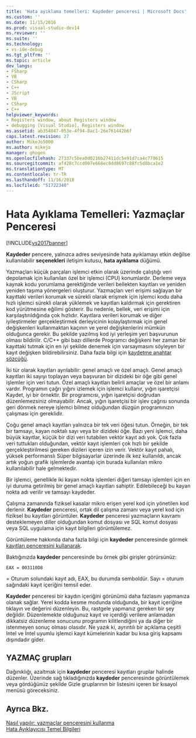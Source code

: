```yaml
---
title: 'Hata ayıklama temelleri: Kaydeder penceresi | Microsoft Docs'
ms.custom: ''
ms.date: 11/15/2016
ms.prod: visual-studio-dev14
ms.reviewer: ''
ms.suite: ''
ms.technology:
- vs-ide-debug
ms.tgt_pltfrm: ''
ms.topic: article
dev_langs:
- FSharp
- VB
- CSharp
- C++
- JScript
- VB
- CSharp
- C++
helpviewer_keywords:
- Registers window, about Registers window
- debugging [Visual Studio], Registers window
ms.assetid: ab354047-053e-4f94-8ac1-26e761442b6f
caps.latest.revision: 27
author: MikeJo5000
ms.author: mikejo
manager: ghogen
ms.openlocfilehash: 27337c5bea0d0216b27411dc5e91d7ca4c778615
ms.sourcegitcommit: af428c7ccd007e668ec0dd8697c88fc5d8bca1e2
ms.translationtype: MT
ms.contentlocale: tr-TR
ms.lasthandoff: 11/16/2018
ms.locfileid: "51722340"
---
```

# <a name="debugging-basics-registers-window"></a>Hata Ayıklama Temelleri: Yazmaçlar Penceresi
[!INCLUDE[vs2017banner](../includes/vs2017banner.md)]

**Kaydeder** pencere, yalnızca adres seviyesinde hata ayıklamayı etkin değilse kullanılabilir **seçenekleri** iletişim kutusu, **hata ayıklama** düğümü.  
  
 Yazmaçları küçük parçaları işlemci etkin olarak üzerinde çalıştığı veri depolamak için kullanılan özel bir işlemci (CPU) konumlardır. Derleme veya kaynak kodu yorumlama gerektiğinde verileri bellekten kayıtları ve yeniden yeniden taşıma yönergeleri oluşturur. Yazmaçları veri erişimi sağlayan bir kayıttaki verileri korumak ve sürekli olarak erişmek için işlemci kodu daha hızlı işlemci sürekli olarak yüklemek ve kayıtları kaldırmak için gerektiren kod yürütmesine eğilimi gösterir. Bu nedenle, bellek, veri erişimi için karşılaştırıldığında çok hızlıdır. Kayıtlara verileri korumak ve diğer iyileştirmeler gerçekleştirmek derleyicinin kolaylaştırmak için genel değişkenleri kullanmaktan kaçının ve yerel değişkenlerini mümkün olduğunca gerekir. Bu şekilde yazılmış kod iyi yerleşim yeri başvurunun olması bildirilir. C/C++ gibi bazı dillerde Programcı değişkeni her zaman bir kayıttaki tutmak için en iyi şekilde denemek için varsaymasını söyleyen bir kayıt değişken bildirebilirsiniz. Daha fazla bilgi için [kaydetme anahtar sözcüğü](http://msdn.microsoft.com/en-us/5b66905a-2f7f-4918-bb55-5e66d4bc50f9).  
  
 İki tür olarak kayıtları ayrılabilir: genel amaçlı ve özel amaçlı. Genel amaçlı kayıtları iki sayıyı toplayan veya başvuran bir dizideki bir öğe gibi genel işlemler için veri tutun. Özel amaçlı kayıtları belirli amaçlar ve özel bir anlamı vardır. Programın çağrı yığını izlemek için işlemci kullanır, yığın işaretçisi Kaydet, iyi bir örnektir. Bir programcısı, yığın işaretçisi doğrudan düzenlemezsiniz olmayabilir. Ancak, yığın işaretçisi bir işlev çağrısı sonunda geri dönmek nereye işlemci bilmez olduğundan düzgün programınızın çalışması için gereklidir.  
  
 Çoğu genel amaçlı kayıtları yalnızca bir tek veri öğesi tutun. Örneğin, bir tek bir tamsayı, kayan noktalı sayı veya bir dizideki öğe. Bazı yeni işlemci, daha büyük kayıtlar, küçük bir dizi veri tutabilen vektör kayıt adı yok. Çok fazla veri tuttukları olduğundan, vektör kayıt işlemleri çok hızlı bir şekilde gerçekleştirilmesi gereken dizileri içeren izin verir. Vektör kayıt pahalı, yüksek performanslı Süper bilgisayarlar üzerinde ilk kez kullanıldı, ancak artık yoğun grafik işlemlerde avantajı için burada kullanılan mikro kullanılabilir hale gelmektedir.  
  
 Bir işlemci, genellikle iki kayan nokta işlemleri diğeri tamsayı işlemleri için en iyi duruma getirilmiş bir genel amaçlı kayıtları sahiptir. Edilebileceği bu kayan nokta adı verilir ve tamsayı kaydeder.  
  
 Çalışma zamanında fiziksel kasalar mikro erişen yerel kod için yönetilen kod derlenir. **Kaydeder** penceresi, ortak dil çalışma zamanı veya yerel kod için fiziksel bu kayıtları görüntüler. **Kaydeder** penceresi yazmaçların kavramı desteklemeyen diller olduğundan komut dosyası ve SQL komut dosyası veya SQL uygulama için kayıt bilgileri görüntülemez.  
  
 Görüntüleme hakkında daha fazla bilgi için **kaydeder** penceresinde görmek [kayıtları penceresini kullanarak](../debugger/how-to-use-the-registers-window.md).  
  
 Baktığınızda **kaydeder** penceresinde bu örnek gibi girişler görürsünüz:  
  
```  
EAX = 003110D8  
```  
  
 = Oturum solundaki kayıt adı, EAX, bu durumda semboldür. Sayı = oturum sağındaki kayıt içeriğini temsil eder.  
  
 **Kaydeder** penceresi bir kaydın içeriğini görünümü daha fazlasını yapmanıza olanak sağlar. Yerel kodda kesme modunda olduğunda, bir kayıt içeriğine tıklayın ve değerini düzenleyin. Bu, rastgele yapmanız gereken bir şey değildir. Düzenlemekte olduğunuz kayıt ve içerdiği verilere anlamadan dikkatsiz düzenleme sonucunu programın kilitlendiğini ya da diğer bir istenmeyen sonuç olması olasıdır. Ne yazık ki, ayrıntılı bir açıklama çeşitli Intel ve Intel uyumlu işlemci kayıt kümelerinin kadar bu kısa giriş kapsamı dışındadır gider.  
  
## <a name="register-groups"></a>YAZMAÇ grupları  
 Dağınıklığı, azaltmak için **kaydeder** penceresi kayıtları gruplar halinde düzenler. Üzerinde sağ tıkladığınızda **kaydeder** penceresinde görüntülemek veya gördüğünüz şekilde Gizle gruplarının bir listesini içeren bir kısayol menüsü göreceksiniz.  
  
## <a name="see-also"></a>Ayrıca Bkz.  
 [Nasıl yapılır: yazmaçlar penceresini kullanma](../debugger/how-to-use-the-registers-window.md)   
 [Hata Ayıklayıcısı Temel Bilgileri](../debugger/debugger-basics.md)






